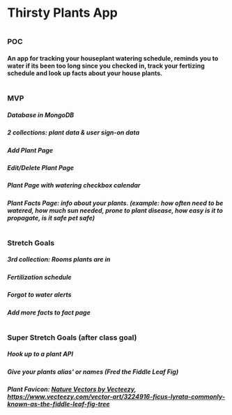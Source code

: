 # Thirsty Plants App
#
### POC
#### An app for tracking your houseplant watering schedule, reminds you to water if its been too long since you checked in, track your fertizing schedule and look up facts about your house plants.
#
### MVP
##### Database in MongoDB
##### 2 collections: plant data & user sign-on data
##### Add Plant Page
##### Edit/Delete Plant Page
##### Plant Page with watering checkbox calendar
##### Plant Facts Page: info about your plants. (example: how often need to be watered, how much sun needed, prone to plant disease, how easy is it to propagate, is it safe pet safe)
#
### Stretch Goals
##### 3rd collection: Rooms plants are in
##### Fertilization schedule
##### Forgot to water alerts
##### Add more facts to fact page
#

### Super Stretch Goals (after class goal)
##### Hook up to a plant API
##### Give your plants alias' or names (Fred the Fiddle Leaf Fig)
##### Plant Favicon: <a href="https://www.vecteezy.com/free-vector/nature">Nature Vectors by Vecteezy</a>, https://www.vecteezy.com/vector-art/3224916-ficus-lyrata-commonly-known-as-the-fiddle-leaf-fig-tree
